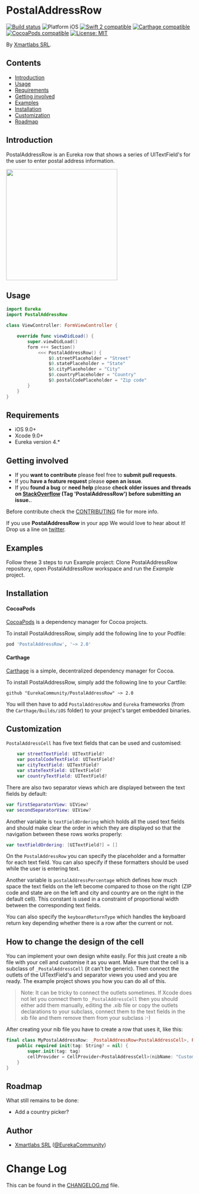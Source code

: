 # PostalAddressRow

<p align="left">
<a href="https://travis-ci.org/EurekaCommunity/PostalAddressRow"><img src="https://travis-ci.org/EurekaCommunity/PostalAddressRow.svg?branch=master" alt="Build status" /></a>
<img src="https://img.shields.io/badge/platform-iOS-blue.svg?style=flat" alt="Platform iOS" />
<a href="https://developer.apple.com/swift"><img src="https://img.shields.io/badge/swift3-compatible-4BC51D.svg?style=flat" alt="Swift 2 compatible" /></a>
<a href="https://github.com/Carthage/Carthage"><img src="https://img.shields.io/badge/Carthage-compatible-4BC51D.svg?style=flat" alt="Carthage compatible" /></a>
<a href="https://cocoapods.org/pods/PostalAddressRow"><img src="https://img.shields.io/cocoapods/v/PostalAddressRow.svg" alt="CocoaPods compatible" /></a>
<a href="https://raw.githubusercontent.com/EurekaCommunity/PostalAddressRow/master/LICENSE"><img src="http://img.shields.io/badge/license-MIT-blue.svg?style=flat" alt="License: MIT" /></a>
</p>

By [Xmartlabs SRL](http://EurekaCommunity.com).

## Contents
 * [Introduction](#introduction)
 * [Usage](#usage)
 * [Requirements](#requirements)
 * [Getting involved](#getting-involved)
 * [Examples](#examples)
 * [Installation](#installation)
 * [Customization](#customization)
 * [Roadmap](#roadmap)
 
## Introduction

PostalAddressRow is an Eureka row that shows a series of UITextField's for the user to enter postal address information.

<img src="Example/Media/PostalAddressRow.gif" width="300"/>

## Usage

```swift
import Eureka
import PostalAddressRow

class ViewController: FormViewController {

    override func viewDidLoad() {
        super.viewDidLoad()
        form +++ Section()
            <<< PostalAddressRow() {
                $0.streetPlaceholder = "Street"
                $0.statePlaceholder = "State"
                $0.cityPlaceholder = "City"
                $0.countryPlaceholder = "Country"
                $0.postalCodePlaceholder = "Zip code"
        }
    }
}
```

## Requirements

* iOS 9.0+
* Xcode 9.0+
* Eureka version 4.*

## Getting involved

* If you **want to contribute** please feel free to **submit pull requests**.
* If you **have a feature request** please **open an issue**.
* If you **found a bug** or **need help** please **check older issues and threads on [StackOverflow](http://stackoverflow.com/questions/tagged/PostalAddressRow) (Tag 'PostalAddressRow') before submitting an issue.**.

Before contribute check the [CONTRIBUTING](https://github.com/EurekaCommunity/PostalAddressRow/blob/master/CONTRIBUTING.md) file for more info.

If you use **PostalAddressRow** in your app We would love to hear about it! Drop us a line on [twitter](https://twitter.com/EurekaCommunity).

## Examples

Follow these 3 steps to run Example project: Clone PostalAddressRow repository, open PostalAddressRow workspace and run the *Example* project.

## Installation

#### CocoaPods

[CocoaPods](https://cocoapods.org/) is a dependency manager for Cocoa projects.

To install PostalAddressRow, simply add the following line to your Podfile:

```ruby
pod 'PostalAddressRow', '~> 2.0'
```

#### Carthage

[Carthage](https://github.com/Carthage/Carthage) is a simple, decentralized dependency manager for Cocoa.

To install PostalAddressRow, simply add the following line to your Cartfile:

```ogdl
github "EurekaCommunity/PostalAddressRow" ~> 2.0
```

You will then have to add `PostalAddressRow` and `Eureka` frameworks (from the `Carthage/Builds/iOS` folder) to your project's target embedded binaries.

## Customization

`PostalAddressCell` has five text fields that can be used and customised:

```swift
	var streetTextField: UITextField?
    var postalCodeTextField: UITextField?
    var cityTextField: UITextField?
    var stateTextField: UITextField?
    var countryTextField: UITextField?
```

There are also two separator views which are displayed between the text fields by default:

```swift
var firstSeparatorView: UIView?
var secondSeparatorView: UIView?
```

Another variable is `textFieldOrdering` which holds all the used text fields and should make clear the order in which they are displayed so that the navigation between these rows works properly:

```swift
var textFieldOrdering: [UITextField?] = []
```

On the `PostalAddressRow` you can specify the placeholder and a formatter for each text field. You can also specify if these formatters should be used while the user is entering text.

Another variable is `postalAddressPercentage` which defines how much space the text fields on the left become compared to those on the right (ZIP code and state are on the left and city and country are on the right in the default cell). This constant is used in a constraint of proportional width between the corresponding text fields.

You can also specify the `keyboardReturnType` which handles the keyboard return key depending whether there is a row after the current or not.

## How to change the design of the cell
You can implement your own design white easily. For this just create a nib file with your cell and customise it as you want. Make sure that the cell is a subclass of `_PostalAddressCell` (it can't be generic). Then connect the outlets of the UITextField's and separator views you used and you are ready.
The example project shows you how you can do all of this.

> Note: It can be tricky to connect the outlets sometimes. If Xcode does not let you connect them to `_PostalAddressCell` then you should either add them manually, editing the .xib file or copy the outlets declarations to your subclass, connect them to the text fields in the xib file and them remove them from your subclass :-)

After creating your nib file you have to create a row that uses it, like this:

```swift
final class MyPostalAddressRow: _PostalAddressRow<PostalAddressCell>, RowType {
    public required init(tag: String? = nil) {
        super.init(tag: tag)
        cellProvider = CellProvider<PostalAddressCell>(nibName: "CustomNib", bundle: Bundle.main)
    }
}
```

## Roadmap

What still remains to be done:

* Add a country picker?

## Author

* [Xmartlabs SRL](https://github.com/EurekaCommunity) ([@EurekaCommunity](https://twitter.com/EurekaCommunity))

# Change Log

This can be found in the [CHANGELOG.md](CHANGELOG.md) file.
